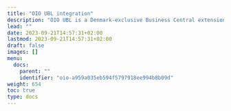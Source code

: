 ```yaml
---
title: "OIO UBL integration"
description: "OIO UBL is a Denmark-exclusive Business Central extension, explained here in more detail."
lead: ""
date: 2023-09-21T14:57:31+02:00
lastmod: 2023-09-21T14:57:31+02:00
draft: false
images: []
menu:
  docs:
    parent: ""
    identifier: "oio-a959a035eb594f5797918ee994b8b09d"
weight: 654
toc: true
type: docs
---
```

